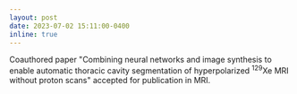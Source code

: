 ```yaml
---
layout: post
date: 2023-07-02 15:11:00-0400
inline: true
---
```


Coauthored paper "Combining neural networks and image synthesis to enable automatic thoracic cavity segmentation of hyperpolarized <sup>129</sup>Xe MRI without proton scans" accepted for publication in MRI.

